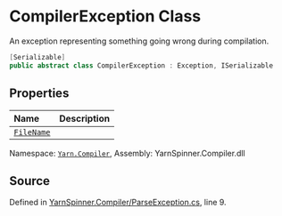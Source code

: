 # CompilerException Class

An exception representing something going wrong during compilation.


```csharp
[Serializable]
public abstract class CompilerException : Exception, ISerializable
```



## Properties
|Name|Description|
|:---|:---|
|[`FileName`](/api/csharp/yarn.compiler/compilerexception.filename.md)||
<div class="class-metadata">

Namespace: [`Yarn.Compiler`](/api/csharp/yarn.compiler/README.md), Assembly: YarnSpinner.Compiler.dll
</div>

## Source
Defined in [YarnSpinner.Compiler/ParseException.cs](https://github.com/YarnSpinnerTool/YarnSpinner//blob/develop/YarnSpinner.Compiler/ParseException.cs#L9), line 9.
